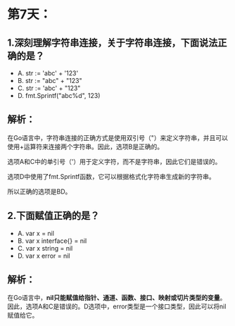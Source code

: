 # 第7天：

## 1.深刻理解字符串连接，关于字符串连接，下面说法正确的是？
- A. str := 'abc' + '123'
- B. str := "abc" + "123"
- C. str := 'abc' + "123"
- D. fmt.Sprintf("abc%d", 123)

## 解析：

在Go语言中，字符串连接的正确方式是使用双引号（"）来定义字符串，并且可以使用+运算符来连接两个字符串。因此，选项B是正确的。

选项A和C中的单引号（'）用于定义字符，而不是字符串，因此它们是错误的。

选项D中使用了fmt.Sprintf函数，它可以根据格式化字符串生成新的字符串。

所以正确的选项是BD。

## 2.下面赋值正确的是？
- A. var x = nil
- B. var x interface{} = nil
- C. var x string = nil
- D. var x error = nil

## 解析：
在Go语言中，**nil只能赋值给指针、通道、函数、接口、映射或切片类型的变量**。因此，选项A和C是错误的。D选项中，error类型是一个接口类型，因此可以将nil赋值给它。

